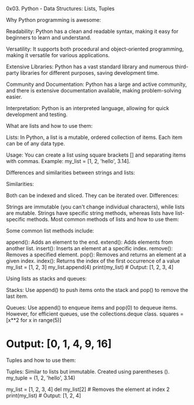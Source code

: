 0x03. Python - Data Structures: Lists, Tuples


Why Python programming is awesome:

Readability: Python has a clean and readable syntax, making it easy for beginners to learn and understand.

Versatility: It supports both procedural and object-oriented programming, making it versatile for various applications.

Extensive Libraries: Python has a vast standard library and numerous third-party libraries for different purposes, saving development time.

Community and Documentation: Python has a large and active community, and there is extensive documentation available, making problem-solving easier.

Interpretation: Python is an interpreted language, allowing for quick development and testing.

What are lists and how to use them:

Lists: In Python, a list is a mutable, ordered collection of items. Each item can be of any data type.

Usage: You can create a list using square brackets [] and separating items with commas. Example: my_list = [1, 2, 'hello', 3.14].

Differences and similarities between strings and lists:

Similarities:

Both can be indexed and sliced.
They can be iterated over.
Differences:

Strings are immutable (you can't change individual characters), while lists are mutable.
Strings have specific string methods, whereas lists have list-specific methods.
Most common methods of lists and how to use them:

Some common list methods include:

append(): Adds an element to the end.
extend(): Adds elements from another list.
insert(): Inserts an element at a specific index.
remove(): Removes a specified element.
pop(): Removes and returns an element at a given index.
index(): Returns the index of the first occurrence of a value
my_list = [1, 2, 3]
my_list.append(4)
print(my_list)  # Output: [1, 2, 3, 4]

Using lists as stacks and queues:

Stacks: Use append() to push items onto the stack and pop() to remove the last item.

Queues: Use append() to enqueue items and pop(0) to dequeue items. However, for efficient queues, use the collections.deque class.
squares = [x**2 for x in range(5)]
# Output: [0, 1, 4, 9, 16]

Tuples and how to use them:

Tuples: Similar to lists but immutable. Created using parentheses ().
my_tuple = (1, 2, 'hello', 3.14)

my_list = [1, 2, 3, 4]
del my_list[2]  # Removes the element at index 2
print(my_list)  # Output: [1, 2, 4]
